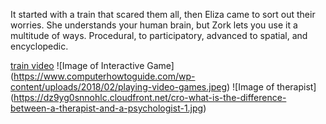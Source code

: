 It started with a train that scared them all,
then Eliza came to sort out their worries.
She understands your human brain,
but Zork lets you use it a multitude of ways.
Procedural, to participatory, advanced to spatial, and encyclopedic.

[train video](https://www.youtube.com/watch?v=1dgLEDdFddk)
![Image of Interactive Game]
(https://www.computerhowtoguide.com/wp-content/uploads/2018/02/playing-video-games.jpeg)
![Image of therapist]
(https://dz9yg0snnohlc.cloudfront.net/cro-what-is-the-difference-between-a-therapist-and-a-psychologist-1.jpg)
